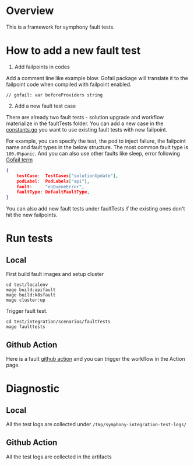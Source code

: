 <!--
Copyright (c) Microsoft Corporation.
Licensed under the MIT license.
SPDX-License-Identifier: MIT
-->
# Overview

This is a framework for symphony fault tests. 

# How to add a new fault test
1. Add failpoints in codes

Add a comment line like example blow. Gofail package will translate it to the failpoint code when compiled with failpoint enabled.
```
// gofail: var beforeProviders string
```

2. Add a new fault test case

There are already two fault tests - solution upgrade and workflow materialize in the faultTests folder. You can add a new case in the [constants.go](./constants.go) you want to use existing fault tests with new failpoint.

For example, you can specify the test, the pod to inject failure, the failpoint name and fault types in the below structure. The most common fault type is `100.0%panic`. And you can also use other faults like sleep, error following [Gofail term](https://github.com/etcd-io/gofail/blob/master/doc/design.md#gofail-term)
```json
{
    testCase:  TestCases["solutionUpdate"],
    podLabel:  PodLabels["api"],
    fault:     "onQueueError",
    faultType: DefaultFaultType,
}
```

You can also add new fault tests under faultTests if the existing ones don't hit the new failpoints.

# Run tests

## Local
First build fault images and setup cluster 
```
cd test/localenv
mage build:apifault
mage build:k8sfault
mage cluster:up
```
Trigger fault test.
```
cd test/integration/scenarios/faultTests
mage faulttests
```

## Github Action

Here is a fault [github action](../../../../.github/workflows/fault.yml) and you can trigger the workflow in the Action page.

# Diagnostic

## Local
All the test logs are collected under `/tmp/symphony-integration-test-logs/`

## Github Action
All the test logs are collected in the artifacts